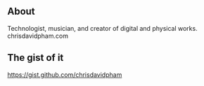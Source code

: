 ## About
Technologist, musician, and creator of digital and physical works.
chrisdavidpham.com
## The gist of it
https://gist.github.com/chrisdavidpham
